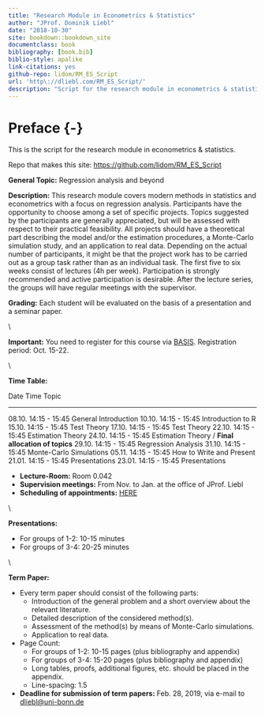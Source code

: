 ```yaml
--- 
title: "Research Module in Econometrics & Statistics"
author: "JProf. Dominik Liebl"
date: "2018-10-30"
site: bookdown::bookdown_site
documentclass: book
bibliography: [book.bib]
biblio-style: apalike
link-citations: yes
github-repo: lidom/RM_ES_Script
url: 'http\://dliebl.com/RM_ES_Script/'
description: "Script for the research module in econometrics & statistics (University Bonn)."
---
```


# Preface {-}


This is the script for the research module in econometrics & statistics. 


Repo that makes this site: https://github.com/lidom/RM_ES_Script


**General Topic:**
Regression analysis and beyond 
  
**Description:** 
This research module covers modern methods in statistics and econometrics with a focus on regression analysis. Participants have the opportunity to choose among a set of specific projects. Topics suggested by the participants are generally appreciated, but will be assessed with respect to their practical feasibility. All projects should have a theoretical part describing the model and/or the estimation procedures, a Monte-Carlo simulation study, and an application to real data. Depending on the actual number of participants, it might be that the project work has to be carried out as a group task rather than as an individual task. The first five to six weeks consist of lectures (4h per week). Participation is strongly recommended and active participation is desirable. After the lecture series, the groups will have regular meetings with the supervisor. 

**Grading:**
Each student will be evaluated on the basis of a presentation and a seminar paper. 


\

**Important:** You need to register for this course via [BASIS](https://basis.uni-bonn.de/). Registration period: Oct. 15-22.  


\


**Time Table:**

Date        Time               Topic
----------  -----------------  ---------------------------------
08.10.      14:15 - 15:45      General Introduction 
10.10.      14:15 - 15:45      Introduction to R
15.10.      14:15 - 15:45      Test Theory
17.10.      14:15 - 15:45      Test Theory
22.10.      14:15 - 15:45      Estimation Theory
24.10.      14:15 - 15:45      Estimation Theory / **Final allocation of topics**
29.10.      14:15 - 15:45      Regression Analysis
31.10.      14:15 - 15:45      Monte-Carlo Simulations
05.11.      14:15 - 15:45      How to Write and Present
21.01.      14:15 - 15:45      Presentations
23.01.      14:15 - 15:45      Presentations


- **Lecture-Room:** Room 0.042
- **Supervision meetings:** From Nov. to Jan. at the office of JProf. Liebl
- **Scheduling of appointments:** [HERE](https://docs.google.com/spreadsheets/d/1clb0ple3GaRlwod5JOKK84A996p1BKNMSs32JrqBZ_A/edit?usp=sharing)


\

**Presentations:**

* For groups of 1-2: 10-15 minutes
* For groups of 3-4: 20-25 minutes


\


**Term Paper:**

* Every term paper should consist of the following parts:
    * Introduction of the general problem and a short overview about the relevant literature.
    * Detailed description of the considered method(s).
    * Assessment of the method(s) by means of Monte-Carlo simulations.
    * Application to real data.
* Page Count:
    * For groups of 1-2: 10-15 pages (plus bibliography and appendix)
    * For groups of 3-4: 15-20 pages (plus bibliography and appendix)
    * Long tables, proofs, additional figures, etc. should be placed in the appendix.
    * Line-spacing: 1.5
* **Deadline for submission of term papers:** Feb. 28, 2019, via e-mail to [dliebl@uni-bonn.de](mailto:dliebl@uni-bonn.de)





